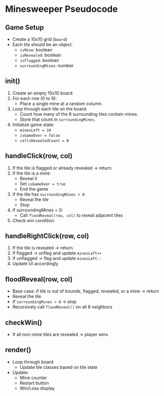 # Minesweeper Pseudocode

## Game Setup

- Create a 10x10 grid (`board`)
- Each tile should be an object:
  - `isMine`: boolean
  - `isRevealed`: boolean
  - `isFlagged`: boolean
  - `surroundingMines`: number

## init()

1. Create an empty 10x10 board.
2. For each row (0 to 9):
    - Place a single mine at a random column.
3. Loop through each tile on the board:
    - Count how many of the 8 surrounding tiles contain mines.
    - Store that count in `surroundingMines`.
4. Initialize game state:
    - `minesLeft = 10`
    - `isGameOver = false`
    - `cellsRevealedCount = 0`

## handleClick(row, col)

1. If the tile is flagged or already revealed → return.
2. If the tile is a mine:
    - Reveal it
    - Set `isGameOver = true`
    - End the game
3. If the tile has `surroundingMines > 0`:
    - Reveal the tile
    - Stop
4. If surroundingMines = 0:
    - Call `floodReveal(row, col)` to reveal adjacent tiles
5. Check win condition

## handleRightClick(row, col)

1. If the tile is revealed → return.
2. If flagged → unflag and update `minesLeft++`
3. If unflagged → flag and update `minesLeft--`
4. Update UI accordingly

## floodReveal(row, col)

- Base case: if tile is out of bounds, flagged, revealed, or a mine → return
- Reveal the tile
- If `surroundingMines > 0` → stop
- Recursively call `floodReveal()` on all 8 neighbors

## checkWin()

- If all non-mine tiles are revealed → player wins

## render()

- Loop through board
    - Update tile classes based on tile state
- Update:
    - Mine counter
    - Restart button
    - Win/Loss display